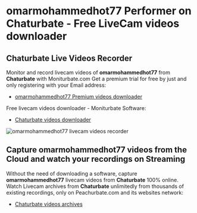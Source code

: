 # omarmohammedhot77 Performer on Chaturbate - Free LiveCam videos downloader

## Chaturbate Live Videos Recorder

Monitor and record livecam videos of **omarmohammedhot77** from **Chaturbate** with Moniturbate.com
Get a premium trial for free by just and only registering with your Email address:
* [omarmohammedhot77 Premium videos downloader](https://moniturbate.com/request-demo-licence-key.html)

Free livecam videos downloader - Moniturbate Software:
* [Chaturbate videos downloader](https://moniturbate.com/moniturbate-download-software.html)

![omarmohammedhot77 livecam videos recorder](https://peachurnet.com/templates/moniturbate-software.png)


## Capture omarmohammedhot77 videos from the Cloud and watch your recordings on Streaming

Without the need of downloading a software, capture **omarmohammedhot77** livecam videos from **Chaturbate** 100% online.
Watch Livecam archives from **Chaturbate** unlimitedly from thousands of existing recordings, only on Peachurbate.com and its websites network:
* [Chaturbate videos archives](https://peachurnet.com/)